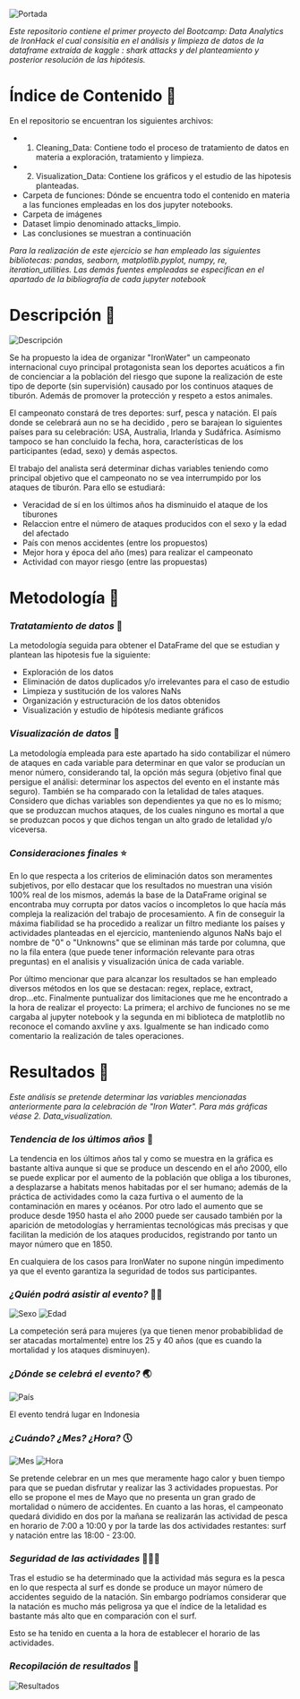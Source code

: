 ![Portada](https://user-images.githubusercontent.com/64830147/121803758-47897d00-cc43-11eb-86ca-a41f26d8c19e.png)

*Este repositorio contiene el primer proyecto del Bootcamp: Data Analytics de IronHack el cual consisitía en el análisis y limpieza de datos de la dataframe extraída de kaggle : shark attacks y del planteamiento y posterior resolución de las hipótesis.*

# Índice de Contenido 📎
En el repositorio se encuentran los siguientes archivos:
- 1. Cleaning_Data: Contiene todo el proceso de tratamiento de datos en materia a exploración, tratamiento y limpieza.
- 2. Visualization_Data: Contiene los gráficos y el estudio de las hipotesis planteadas.
- Carpeta de funciones: Dónde se encuentra todo el contenido en materia a las funciones empleadas en los dos jupyter notebooks.
- Carpeta de imágenes
- Dataset limpio denominado attacks_limpio.
- Las conclusiones se muestran a continuación

*Para la realización de este ejercicio se han empleado las siguientes bibliotecas: pandas, seaborn, matplotlib.pyplot, numpy, re, iteration_utilities. Las demás fuentes empleadas se especifican en el apartado de la bibliografía de cada jupyter notebook*

# Descripción 📄
![Descripción](https://user-images.githubusercontent.com/64830147/121817545-58a5ae80-cc82-11eb-8402-6807696947e7.png)

Se ha propuesto la idea de organizar "IronWater" un campeonato internacional cuyo principal protagonista sean los deportes acuáticos a fin de concienciar a la población del riesgo que supone la realización de este tipo de deporte (sin supervisión) causado por los continuos ataques de tiburón. Además de promover la protección y respeto a estos animales.

El campeonato constará de tres deportes: surf, pesca y natación. El país donde se celebrará aun no se ha decidido , pero se barajean lo siguientes países para su celebración: USA, Australia, Irlanda y Sudáfrica. Asímismo tampoco se han concluido la fecha, hora, características de los participantes (edad, sexo) y demás aspectos.

El trabajo del analista será determinar dichas variables teniendo como principal objetivo que el campeonato no se vea interrumpido por los ataques de tiburón. Para ello se estudiará:

- Veracidad de sí en los últimos años ha disminuido el ataque de los tiburones
- Relaccion entre el número de ataques producidos con el sexo y la edad del afectado
- País con menos accidentes (entre los propuestos)
- Mejor hora y época del año (mes) para realizar el campeonato
- Actividad con mayor riesgo (entre las propuestas)

# Metodología 🔎
### *Tratatamiento de datos* 🧹
La metodología seguida para obtener el DataFrame del que se estudian y plantean las hipotesis fue la siguiente:
- Exploración de los datos
- Eliminación de datos duplicados y/o irrelevantes para el caso de estudio
- Limpieza y sustitución de los valores NaNs
- Organización y estructuración de los datos obtenidos
- Visualización y estudio de hipótesis mediante gráficos

### *Visualización de datos* 👀
La metodología empleada para este apartado ha sido contabilizar el número de ataques en cada variable para determinar en que valor se producían un menor número, considerando tal, la opción más segura (objetivo final que persigue el análisi: determinar los aspectos del evento en el instante más seguro). También se ha comparado con la letalidad de tales ataques. Considero que dichas variables son dependientes ya que no es lo mismo; que se produzcan muchos ataques, de los cuales ninguno es mortal a que se produzcan pocos y que dichos tengan un alto grado de letalidad y/o viceversa. 

### *Consideraciones finales* ⭐
En lo que respecta a los criterios de eliminación datos son meramentes subjetivos, por ello destacar que los resultados no muestran una visión 100% real de los mismos, además la base de la DataFrame original se encontraba muy corrupta por datos vacíos o incompletos lo que hacía más compleja la realización del trabajo de procesamiento. A fin de conseguir la máxima fiabilidad se ha procedido a realizar un filtro mediante los países y actividades planteadas en el ejercicio, manteniendo algunos NaNs bajo el nombre de "0" o "Unknowns" que se eliminan más tarde por columna, que no la fila entera (que puede tener información relevante para otras preguntas) en el analisis y visualización única de cada variable. 

Por último mencionar que para alcanzar los resultados se han empleado diversos métodos en los que se destacan: regex, replace, extract, drop...etc. Finalmente puntualizar dos limitaciones que me he encontrado a la hora de realizar el proyecto: La primera; el archivo de funciones no se me cargaba al jupyter notebook y la segunda en mi biblioteca de matplotlib no reconoce el comando axvline y axs. Igualmente se han indicado como comentario la realización de tales operaciones.

# Resultados 🤔
*Este análisis se pretende determinar las variables mencionadas anteriormente para la celebración de "Iron Water". Para más gráficas véase 2. Data_visualization.*

### *Tendencia de los últimos años* 📆

La tendencia en los últimos años tal y como se muestra en la gráfica es bastante altiva aunque si que se produce un descendo en el año 2000, ello se puede explicar por el aumento de la población que obliga a los tiburones, a desplazarse a habitats menos habitadas por el ser humano; además de la práctica de actividades como la caza furtiva o el aumento de la contaminación en mares y océanos. Por otro lado el aumento que se produce desde 1950 hasta el año 2000 puede ser causado también por la aparición de metodologías y herramientas tecnológicas más precisas y que facilitan la medición de los ataques producidos, registrando por tanto un mayor número que en 1850.

En cualquiera de los casos para IronWater no supone ningún impedimento ya que el evento garantiza la seguridad de todos sus participantes.

### *¿Quién podrá asistir al evento?* 👫🏻

![Sexo](https://user-images.githubusercontent.com/64830147/121910391-19816700-cd2f-11eb-8410-3edc51adab8d.png)
![Edad](https://user-images.githubusercontent.com/64830147/121910593-46357e80-cd2f-11eb-9b07-54130b41e341.png)

La competeción será para mujeres (ya que tienen menor probabiblidad de ser atacadas mortalmente) entre los 25 y 40 años (que es cuando la mortalidad y los ataques disminuyen).

### *¿Dónde se celebrá el evento?* 🌏

![País](https://user-images.githubusercontent.com/64830147/121911263-e9869380-cd2f-11eb-8936-8e6a7fe9b5b1.png)

El evento tendrá lugar en Indonesia

### *¿Cuándo? ¿Mes? ¿Hora?* 🕔

![Mes](https://user-images.githubusercontent.com/64830147/121911701-47b37680-cd30-11eb-9bdc-443cdbc24e0c.png)
![Hora](https://user-images.githubusercontent.com/64830147/121911802-5bf77380-cd30-11eb-87d4-f65d7498052d.png)

Se pretende celebrar en un mes que meramente hago calor y buen tiempo para que se puedan disfrutar y realizar las 3 actividades propuestas. Por ello se propone el mes de Mayo que no presenta un gran grado de mortalidad o número de accidentes. En cuanto a las horas, el campeonato quedará dividido en dos por la mañana se realizarán las actividad de pesca en horario de 7:00 a 10:00 y por la tarde las dos actividades restantes: surf y natación entre las 18:00 - 23:00.

### *Seguridad de las actividades* 🏄🏻‍♀️
Tras el estudio se ha determinado que la actividad más segura es la pesca en lo que respecta al surf es donde se produce un mayor número de accidentes seguido de la natación. Sin embargo podríamos considerar que la natación es mucho más peligrosa ya que el índice de la letalidad es bastante más alto que en comparación con el surf.

 Esto se ha tenido en cuenta a la hora de establecer el horario de las actividades.

### *Recopilación de resultados* 🦈
![Resultados](https://user-images.githubusercontent.com/64830147/121913342-9a416280-cd31-11eb-9a89-d23968e94b88.png)

